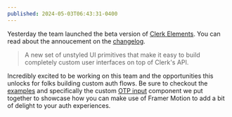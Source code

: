 ```yaml
---
published: 2024-05-03T06:43:31-0400
---
```


Yesterday the team launched the beta version of [Clerk Elements](https://clerk.com/docs/elements/overview). You can read about the annoucement on the [changelog](https://clerk.com/changelog/2024-05-02-elements-beta).

> A new set of unstyled UI primitives that make it easy to build completely custom user interfaces on top of Clerk's API.

Incredibly excited to be working on this team and the opportunities this unlocks for folks building custom auth flows. Be sure to checkout the [examples](https://clerk.com/docs/elements/examples/sign-in) and specifically the custom [OTP input](https://clerk.com/docs/elements/examples/primitives) component we put together to showcase how you can make use of Framer Motion to add a bit of delight to your auth experiences.
